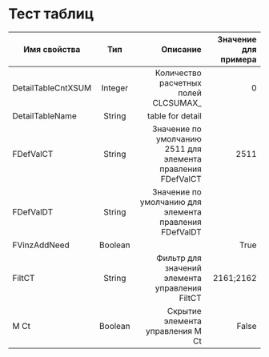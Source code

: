 # Тест таблиц

| **Имя свойства** | **Тип** | **Описание** | **Значение для примера** |
| ------------- |:-------------:| -----:| -----:|
| DetailTableCntXSUM | Integer |  Количество расчетных полей CLCSUMAX\_ | 0 |
| DetailTableName | String | table for detail |  |
| FDefValCT | String | Значение по умолчанию 2511 для элемента  правления FDefValCT | 2511 |
| FDefValDT | String | Значение по умолчанию для элемента  правления FDefValDT |  |
| FVinzAddNeed | Boolean |  | True |
| FiltCT | String | Фильтр для значений элемента управления FiltCT | 2161;2162 |
| M Ct | Boolean | Скрытие элемента управления M Ct | False |

